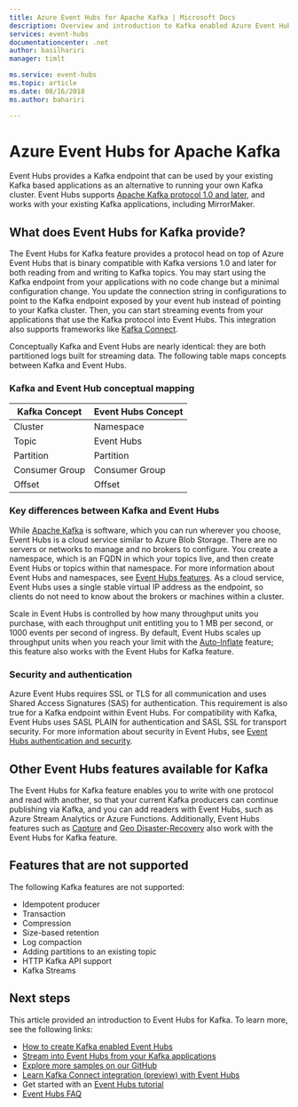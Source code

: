 ```yaml
---
title: Azure Event Hubs for Apache Kafka | Microsoft Docs
description: Overview and introduction to Kafka enabled Azure Event Hubs
services: event-hubs
documentationcenter: .net
author: basilhariri
manager: timlt

ms.service: event-hubs
ms.topic: article
ms.date: 08/16/2018
ms.author: bahariri

---
```

# Azure Event Hubs for Apache Kafka 

Event Hubs provides a Kafka endpoint that can be used by your existing Kafka based applications as an alternative to running your own Kafka cluster. Event Hubs supports [Apache Kafka protocol 1.0 and later](https://kafka.apache.org/documentation/), and works with your existing Kafka applications, including MirrorMaker. 

## What does Event Hubs for Kafka provide?

The Event Hubs for Kafka feature provides a protocol head on top of Azure Event Hubs that is binary compatible with Kafka versions 1.0 and later for both reading from and writing to Kafka topics. You may start using the Kafka endpoint from your applications with no code change but a minimal configuration change. You update the connection string in configurations to point to the Kafka endpoint exposed by your event hub instead of pointing to your Kafka cluster. Then, you can start streaming events from your applications that use the Kafka protocol into Event Hubs. This integration also supports frameworks like [Kafka Connect](https://github.com/Azure/azure-event-hubs-for-kafka/tree/master/tutorials/connect).

Conceptually Kafka and Event Hubs are nearly identical: they are both partitioned logs built for streaming data. The following table maps concepts between Kafka and Event Hubs.

### Kafka and Event Hub conceptual mapping

| Kafka Concept | Event Hubs Concept|
| --- | --- |
| Cluster | Namespace |
| Topic | Event Hubs |
| Partition | Partition|
| Consumer Group | Consumer Group |
| Offset | Offset|

### Key differences between Kafka and Event Hubs

While [Apache Kafka](https://kafka.apache.org/) is software, which you can run wherever you choose, Event Hubs is a cloud service similar to Azure Blob Storage. There are no servers or networks to manage and no brokers to configure. You create a namespace, which is an FQDN in which your topics live, and then create Event Hubs or topics within that namespace. For more information about Event Hubs and namespaces, see [Event Hubs features](event-hubs-features.md#namespace). As a cloud service, Event Hubs uses a single stable virtual IP address as the endpoint, so clients do not need to know about the brokers or machines within a cluster. 

Scale in Event Hubs is controlled by how many throughput units you purchase, with each throughput unit entitling you to 1 MB per second, or 1000 events per second of ingress. By default, Event Hubs scales up throughput units when you reach your limit with the [Auto-Inflate](event-hubs-auto-inflate.md) feature; this feature also works with the Event Hubs for Kafka feature. 

### Security and authentication

Azure Event Hubs requires SSL or TLS for all communication and uses Shared Access Signatures (SAS) for authentication. This requirement is also true for a Kafka endpoint within Event Hubs. For compatibility with Kafka, Event Hubs uses SASL PLAIN for authentication and SASL SSL for transport security. For more information about security in Event Hubs, see [Event Hubs authentication and security](event-hubs-authentication-and-security-model-overview.md).

## Other Event Hubs features available for Kafka

The Event Hubs for Kafka feature enables you to write with one protocol and read with another, so that your current Kafka producers can continue publishing via Kafka, and you can add readers with Event Hubs, such as Azure Stream Analytics or Azure Functions. Additionally, Event Hubs features such as [Capture](event-hubs-capture-overview.md) and [Geo Disaster-Recovery](event-hubs-geo-dr.md) also work with the Event Hubs for Kafka feature.

## Features that are not supported

The following Kafka features are not supported:

*	Idempotent producer
*	Transaction
*	Compression
*	Size-based retention
*	Log compaction
*	Adding partitions to an existing topic
*	HTTP Kafka API support
*	Kafka Streams

## Next steps

This article provided an introduction to Event Hubs for Kafka. To learn more, see the following links:

* [How to create Kafka enabled Event Hubs](event-hubs-create-kafka-enabled.md)
* [Stream into Event Hubs from your Kafka applications](event-hubs-quickstart-kafka-enabled-event-hubs.md)
* [Explore more samples on our GitHub](https://github.com/Azure/azure-event-hubs-for-kafka)
* [Learn Kafka Connect integration (preview) with Event Hubs](https://github.com/Azure/azure-event-hubs-for-kafka/tree/master/tutorials/connect)
* Get started with an [Event Hubs tutorial](event-hubs-dotnet-standard-getstarted-send.md)
* [Event Hubs FAQ](event-hubs-faq.md)

 
 

